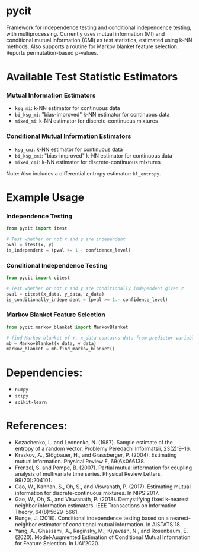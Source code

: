 # pycit
Framework for independence testing and conditional independence testing, with multiprocessing. Currently uses mutual information (MI) and conditional mutual information (CMI) as test statistics, estimated using k-NN methods. Also supports a routine for Markov blanket feature selection. Reports permutation-based p-values.

# Available Test Statistic Estimators
### Mutual Information Estimators
* ```ksg_mi```: k-NN estimator for continuous data
* ```bi_ksg_mi```: "bias-improved" k-NN estimator for continuous data
* ```mixed_mi```: k-NN estimator for discrete-continuous mixtures

### Conditional Mutual Information Estimators
* ```ksg_cmi```: k-NN estimator for continuous data
* ```bi_ksg_cmi```: "bias-improved" k-NN estimator for continuous data
* ```mixed_cmi```: k-NN estimator for discrete-continuous mixtures

Note: Also includes a differential entropy estimator: ```kl_entropy```.

# Example Usage 

### Independence Testing
```python
from pycit import itest

# Test whether or not x and y are independent
pval = itest(x, y)
is_independent = (pval >= 1.- confidence_level)
```

### Conditional Independence Testing
```python
from pycit import citest

# Test whether or not x and y are conditionally independent given z
pval = citest(x_data, y_data, z_data)
is_conditionally_independent = (pval >= 1.- confidence_level)
```

### Markov Blanket Feature Selection
```python
from pycit.markov_blanket import MarkovBlanket

# find Markov blanket of Y. x_data contains data from predictor variables, X_1,...,X_m
mb = MarkovBlanket(x_data, y_data)
markov_blanket = mb.find_markov_blanket()
```

# Dependencies:
* ```numpy```
* ```scipy```
* ```scikit-learn```

# References:
* Kozachenko, L. and Leonenko, N. (1987). Sample estimate of the entropy of a random vector. Problemy Peredachi Informatsii, 23(2):9–16.
* Kraskov, A., Stögbauer, H., and Grassberger, P. (2004). Estimating mutual information. Physical Review E, 69(6):066138.
* Frenzel, S. and Pompe, B. (2007). Partial mutual information for coupling analysis of multivariate time series. Physical Review Letters, 99(20):204101.
* Gao, W., Kannan, S., Oh, S., and Viswanath, P. (2017). Estimating mutual information for discrete-continuous mixtures. In NIPS'2017.
* Gao, W., Oh, S., and Viswanath, P. (2018). Demystifying fixed k-nearest neighbor information estimators. IEEE Transactions on Information Theory, 64(8):5629–5661.
* Runge, J. (2018). Conditional independence testing based on a nearest-neighbor estimator of conditional mutual information. In AISTATS'18.
* Yang, A., Ghassami, A., Raginsky, M., Kiyavash, N., and Rosenbaum, E. (2020). Model-Augmented Estimation of Conditional Mutual Information for Feature Selection. In UAI'2020.
